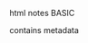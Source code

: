html notes
BASIC
<head> contains metadata
<title>
<body> defines HTML doc body</body>
<h1>through<h6> HTML headings
<p></p>paragraph
<br>single line break
<hr> thematic break in HTML page
<!-----> DEFINES A COMMENT
FORMS AND INPUTS
<form>HTML form for user input
<input> defines input control
<textarea> multiline input control (text area)
<button>clickable button
<select> dropdown list
<option> defines option in dropdown list
